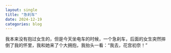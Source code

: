 ```yaml
---
layout: single
title: "急刹车"
date: 2024-12-19
categories: blog
---
```


我本来没有抱过女生的，但是今天坐电车的时候，一个急刹车，后面的女生突然摔倒了我的怀里，我和她来了个大拥抱，我抬头一看：“我去，花宫初奈！”
